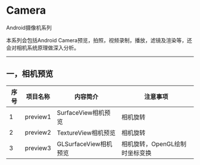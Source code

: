 # Camera

Android摄像机系列

本系列会包括Android Camera预览，拍照，视频录制，播放，滤镜及渲染等，还会对相机系统原理做深入分析。

------

## **一，相机预览**

|序号|项目名称|内容简介|注意事项|
|--- |-------|-------|-------|
|1|preview1|SurfaceView相机预览|相机旋转|
|2|preview2|TextureView相机预览|相机旋转|
|3|preview3|GLSurfaceView相机预览|相机旋转，OpenGL绘制时坐标变换|